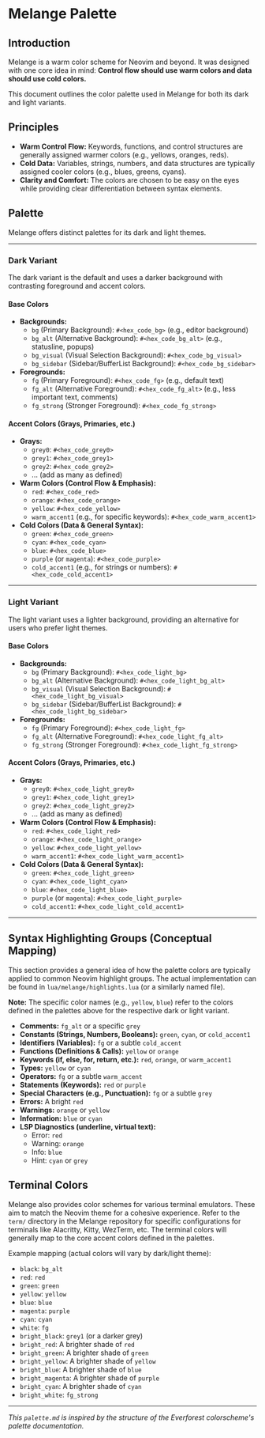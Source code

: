 # Melange Palette

## Introduction

Melange is a warm color scheme for Neovim and beyond. It was designed with one core idea in mind: **Control flow should use warm colors and data should use cold colors.**

This document outlines the color palette used in Melange for both its dark and light variants.

## Principles

* **Warm Control Flow:** Keywords, functions, and control structures are generally assigned warmer colors (e.g., yellows, oranges, reds).
* **Cold Data:** Variables, strings, numbers, and data structures are typically assigned cooler colors (e.g., blues, greens, cyans).
* **Clarity and Comfort:** The colors are chosen to be easy on the eyes while providing clear differentiation between syntax elements.

## Palette

Melange offers distinct palettes for its dark and light themes.

---

### Dark Variant

The dark variant is the default and uses a darker background with contrasting foreground and accent colors.

#### Base Colors

* **Backgrounds:**
    * `bg` (Primary Background): `#<hex_code_bg>` (e.g., editor background)
    * `bg_alt` (Alternative Background): `#<hex_code_bg_alt>` (e.g., statusline, popups)
    * `bg_visual` (Visual Selection Background): `#<hex_code_bg_visual>`
    * `bg_sidebar` (Sidebar/BufferList Background): `#<hex_code_bg_sidebar>`
* **Foregrounds:**
    * `fg` (Primary Foreground): `#<hex_code_fg>` (e.g., default text)
    * `fg_alt` (Alternative Foreground): `#<hex_code_fg_alt>` (e.g., less important text, comments)
    * `fg_strong` (Stronger Foreground): `#<hex_code_fg_strong>`

#### Accent Colors (Grays, Primaries, etc.)

* **Grays:**
    * `grey0`: `#<hex_code_grey0>`
    * `grey1`: `#<hex_code_grey1>`
    * `grey2`: `#<hex_code_grey2>`
    * ... (add as many as defined)
* **Warm Colors (Control Flow & Emphasis):**
    * `red`: `#<hex_code_red>`
    * `orange`: `#<hex_code_orange>`
    * `yellow`: `#<hex_code_yellow>`
    * `warm_accent1` (e.g., for specific keywords): `#<hex_code_warm_accent1>`
* **Cold Colors (Data & General Syntax):**
    * `green`: `#<hex_code_green>`
    * `cyan`: `#<hex_code_cyan>`
    * `blue`: `#<hex_code_blue>`
    * `purple` (or `magenta`): `#<hex_code_purple>`
    * `cold_accent1` (e.g., for strings or numbers): `#<hex_code_cold_accent1>`

---

### Light Variant

The light variant uses a lighter background, providing an alternative for users who prefer light themes.

#### Base Colors

* **Backgrounds:**
    * `bg` (Primary Background): `#<hex_code_light_bg>`
    * `bg_alt` (Alternative Background): `#<hex_code_light_bg_alt>`
    * `bg_visual` (Visual Selection Background): `#<hex_code_light_bg_visual>`
    * `bg_sidebar` (Sidebar/BufferList Background): `#<hex_code_light_bg_sidebar>`
* **Foregrounds:**
    * `fg` (Primary Foreground): `#<hex_code_light_fg>`
    * `fg_alt` (Alternative Foreground): `#<hex_code_light_fg_alt>`
    * `fg_strong` (Stronger Foreground): `#<hex_code_light_fg_strong>`

#### Accent Colors (Grays, Primaries, etc.)

* **Grays:**
    * `grey0`: `#<hex_code_light_grey0>`
    * `grey1`: `#<hex_code_light_grey1>`
    * `grey2`: `#<hex_code_light_grey2>`
    * ... (add as many as defined)
* **Warm Colors (Control Flow & Emphasis):**
    * `red`: `#<hex_code_light_red>`
    * `orange`: `#<hex_code_light_orange>`
    * `yellow`: `#<hex_code_light_yellow>`
    * `warm_accent1`: `#<hex_code_light_warm_accent1>`
* **Cold Colors (Data & General Syntax):**
    * `green`: `#<hex_code_light_green>`
    * `cyan`: `#<hex_code_light_cyan>`
    * `blue`: `#<hex_code_light_blue>`
    * `purple` (or `magenta`): `#<hex_code_light_purple>`
    * `cold_accent1`: `#<hex_code_light_cold_accent1>`

---

## Syntax Highlighting Groups (Conceptual Mapping)

This section provides a general idea of how the palette colors are typically applied to common Neovim highlight groups. The actual implementation can be found in `lua/melange/highlights.lua` (or a similarly named file).

**Note:** The specific color names (e.g., `yellow`, `blue`) refer to the colors defined in the palettes above for the respective dark or light variant.

* **Comments:** `fg_alt` or a specific `grey`
* **Constants (Strings, Numbers, Booleans):** `green`, `cyan`, or `cold_accent1`
* **Identifiers (Variables):** `fg` or a subtle `cold_accent`
* **Functions (Definitions & Calls):** `yellow` or `orange`
* **Keywords (if, else, for, return, etc.):** `red`, `orange`, or `warm_accent1`
* **Types:** `yellow` or `cyan`
* **Operators:** `fg` or a subtle `warm_accent`
* **Statements (Keywords):** `red` or `purple`
* **Special Characters (e.g., Punctuation):** `fg` or a subtle `grey`
* **Errors:** A bright `red`
* **Warnings:** `orange` or `yellow`
* **Information:** `blue` or `cyan`
* **LSP Diagnostics (underline, virtual text):**
    * Error: `red`
    * Warning: `orange`
    * Info: `blue`
    * Hint: `cyan` or `grey`

## Terminal Colors

Melange also provides color schemes for various terminal emulators. These aim to match the Neovim theme for a cohesive experience. Refer to the `term/` directory in the Melange repository for specific configurations for terminals like Alacritty, Kitty, WezTerm, etc. The terminal colors will generally map to the core accent colors defined in the palettes.

Example mapping (actual colors will vary by dark/light theme):

* `black`: `bg_alt`
* `red`: `red`
* `green`: `green`
* `yellow`: `yellow`
* `blue`: `blue`
* `magenta`: `purple`
* `cyan`: `cyan`
* `white`: `fg`
* `bright_black`: `grey1` (or a darker grey)
* `bright_red`: A brighter shade of `red`
* `bright_green`: A brighter shade of `green`
* `bright_yellow`: A brighter shade of `yellow`
* `bright_blue`: A brighter shade of `blue`
* `bright_magenta`: A brighter shade of `purple`
* `bright_cyan`: A brighter shade of `cyan`
* `bright_white`: `fg_strong`

---

*This `palette.md` is inspired by the structure of the Everforest colorscheme's palette documentation.*

